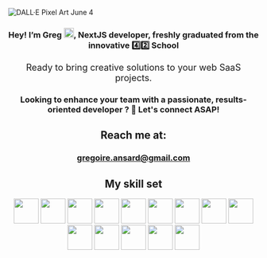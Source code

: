 ![DALL·E Pixel Art June 4](https://github.com/iamgrg/iamgrg/assets/80717523/5e729be4-2429-461e-ab20-d18515b4a3b0)

<div align="center">

<h3>Hey! I’m Greg <img src="https://github.com/iamgrg/iamgrg/assets/80717523/eb2af961-4bdc-4074-a70b-6a846d8a5840" width="20" height="20">, NextJS developer, freshly graduated from the innovative 4️⃣2️⃣ School</h3>
<p style="font-size: 18px;">Ready to bring creative solutions to your web SaaS projects.</p>
<h3> Looking to enhance your team with a passionate, results-oriented developer ? 👀 Let's connect ASAP!</h3>
<h2> Reach me at:</h2>
<h3><a href="mailto:gregoire.ansard@gmail.com">gregoire.ansard@gmail.com</a></h3>
<h2>My skill set</h2>

<img src="https://github.com/iamgrg/iamgrg/assets/80717523/d5621af5-4c79-4e71-853e-808a9c201c06" width="50" height="50">
<img src="https://github.com/iamgrg/iamgrg/assets/80717523/1a977f2e-ed2b-475c-9361-f4c2c4a563a9" width="50" height="50">
<img src="https://github.com/iamgrg/iamgrg/assets/80717523/1e1a6253-c730-4749-99fb-59eb5d294f57" width="50" height="50">
<img src="https://github.com/iamgrg/iamgrg/assets/80717523/e1169805-bb56-4843-a149-c736f2e4aea7" width="50" height="50">
<img src="https://github.com/iamgrg/iamgrg/assets/80717523/87385fd6-0e72-42d0-925a-077468a8eec8" width="50" height="50">
<img src="https://github.com/iamgrg/iamgrg/assets/80717523/af3556af-ed02-4d13-a02a-bd54c1a8782a" width="50" height="50">
<img src="https://github.com/iamgrg/iamgrg/assets/80717523/c033545e-5b37-4f2a-b841-9963b025799c" width="50" height="50">
<img src="https://github.com/iamgrg/iamgrg/assets/80717523/fbedc998-07c5-4228-a8c3-633187ab988d" width="50" height="50">
<img src="https://github.com/iamgrg/iamgrg/assets/80717523/b65c7c87-155f-484f-a9fa-388ceac9836e" width="50" height="50">
<img src="https://github.com/iamgrg/iamgrg/assets/80717523/dacf6a2b-619f-436a-abfa-0f7dc2d29882" width="50" height="50">
<img src="https://github.com/iamgrg/iamgrg/assets/80717523/f6e1fe94-3254-4074-a07d-b4e01f6eefee" width="50" height="50">
<img src="https://github.com/iamgrg/iamgrg/assets/80717523/5a54bf11-0252-40b9-93a0-ae17ab19326e" width="50" height="50">
<img src="https://github.com/iamgrg/iamgrg/assets/80717523/eced9f68-0763-4c54-9f1a-2b6af44d2183" width="50" height="50">
<img src="https://github.com/iamgrg/iamgrg/assets/80717523/5c9c32a4-7852-47c5-a118-8e48607f06b7" width="50" height="50">
</div>
